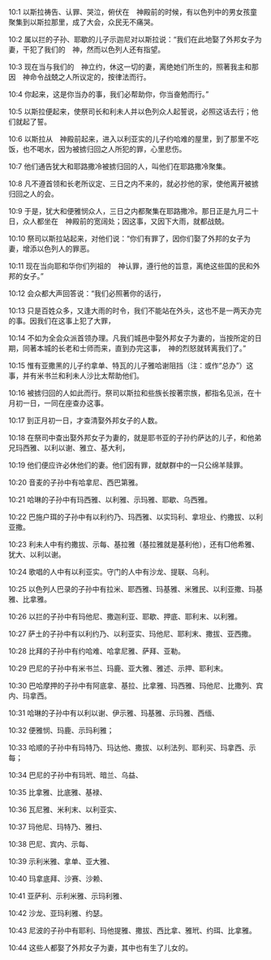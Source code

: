<a id="1"></a>10:1  以斯拉祷告、认罪、哭泣，俯伏在　神殿前的时候，有以色列中的男女孩童聚集到以斯拉那里，成了大会，众民无不痛哭。  

<a id="2"></a>10:2  属以拦的子孙、耶歇的儿子示迦尼对以斯拉说：“我们在此地娶了外邦女子为妻，干犯了我们的　神，然而以色列人还有指望。  

<a id="3"></a>10:3  现在当与我们的　神立约，休这一切的妻，离绝她们所生的，照著我主和那因　神命令战兢之人所议定的，按律法而行。  

<a id="4"></a>10:4  你起来，这是你当办的事，我们必帮助你，你当奋勉而行。”  

<a id="5"></a>10:5  以斯拉便起来，使祭司长和利未人并以色列众人起誓说，必照这话去行；他们就起了誓。  

<a id="6"></a>10:6  以斯拉从　神殿前起来，进入以利亚实的儿子约哈难的屋里，到了那里不吃饭，也不喝水，因为被掳归回之人所犯的罪，心里悲伤。  

<a id="7"></a>10:7  他们通告犹大和耶路撒冷被掳归回的人，叫他们在耶路撒冷聚集。  

<a id="8"></a>10:8  凡不遵首领和长老所议定、三日之内不来的，就必抄他的家，使他离开被掳归回之人的会。  

<a id="9"></a>10:9  于是，犹大和便雅悯众人，三日之内都聚集在耶路撒冷。那日正是九月二十日，众人都坐在　神殿前的宽阔处；因这事，又因下大雨，就都战兢。  

<a id="10"></a>10:10  祭司以斯拉站起来，对他们说：“你们有罪了，因你们娶了外邦的女子为妻，增添以色列人的罪恶。  

<a id="11"></a>10:11  现在当向耶和华你们列祖的　神认罪，遵行他的旨意，离绝这些国的民和外邦的女子。”  

<a id="12"></a>10:12  会众都大声回答说：“我们必照著你的话行，  

<a id="13"></a>10:13  只是百姓众多，又逢大雨的时令，我们不能站在外头，这也不是一两天办完的事。因我们在这事上犯了大罪，  

<a id="14"></a>10:14  不如为全会众派首领办理。凡我们城邑中娶外邦女子为妻的，当按所定的日期，同著本城的长老和士师而来，直到办完这事，　神的烈怒就转离我们了。”  

<a id="15"></a>10:15  惟有亚撒黑的儿子约拿单、特瓦的儿子雅哈谢阻挡（注：或作“总办”）这事，并有米书兰和利未人沙比太帮助他们。  

<a id="16"></a>10:16  被掳归回的人如此而行。祭司以斯拉和些族长按著宗族，都指名见派，在十月初一日，一同在座查办这事。  

<a id="17"></a>10:17  到正月初一日，才查清娶外邦女子的人数。  

<a id="18"></a>10:18  在祭司中查出娶外邦女子为妻的，就是耶书亚的子孙约萨达的儿子，和他弟兄玛西雅、以利以谢、雅立、基大利，  

<a id="19"></a>10:19  他们便应许必休他们的妻。他们因有罪，就献群中的一只公绵羊赎罪。  

<a id="20"></a>10:20  音麦的子孙中有哈拿尼、西巴第雅。  

<a id="21"></a>10:21  哈琳的子孙中有玛西雅、以利雅、示玛雅、耶歇、乌西雅。  

<a id="22"></a>10:22  巴施户珥的子孙中有以利约乃、玛西雅、以实玛利、拿坦业、约撒拔、以利亚撒。  

<a id="23"></a>10:23  利未人中有约撒拔、示每、基拉雅（基拉雅就是基利他），还有□他希雅、犹大、以利以谢。  

<a id="24"></a>10:24  歌唱的人中有以利亚实。守门的人中有沙龙、提联、乌利。  

<a id="25"></a>10:25  以色列人巴录的子孙中有拉米、耶西雅、玛基雅、米雅民、以利亚撒、玛基雅、比拿雅。  

<a id="26"></a>10:26  以拦的子孙中有玛他尼、撒迦利亚、耶歇、押底、耶利末、以利雅。  

<a id="27"></a>10:27  萨土的子孙中有以利约乃、以利亚实、玛他尼、耶利末、撒拔、亚西撒。  

<a id="28"></a>10:28  比拜的子孙中有约哈难、哈拿尼雅、萨拜、亚勒。  

<a id="29"></a>10:29  巴尼的子孙中有米书兰、玛鹿、亚大雅、雅述、示押、耶利末。  

<a id="30"></a>10:30  巴哈摩押的子孙中有阿底拿、基拉、比拿雅、玛西雅、玛他尼、比撒列、宾内、玛拿西。  

<a id="31"></a>10:31  哈琳的子孙中有以利以谢、伊示雅、玛基雅、示玛雅、西缅、  

<a id="32"></a>10:32  便雅悯、玛鹿、示玛利雅；  

<a id="33"></a>10:33  哈顺的子孙中有玛特乃、玛达他、撒拔、以利法列、耶利买、玛拿西、示每；  

<a id="34"></a>10:34  巴尼的子孙中有玛玳、暗兰、乌益、  

<a id="35"></a>10:35  比拿雅、比底雅、基禄、  

<a id="36"></a>10:36  瓦尼雅、米利末、以利亚实、  

<a id="37"></a>10:37  玛他尼、玛特乃、雅扫、  

<a id="38"></a>10:38  巴尼、宾内、示每、  

<a id="39"></a>10:39  示利米雅、拿单、亚大雅、  

<a id="40"></a>10:40  玛拿底拜、沙赛、沙赖、  

<a id="41"></a>10:41  亚萨利、示利米雅、示玛利雅、  

<a id="42"></a>10:42  沙龙、亚玛利雅、约瑟。  

<a id="43"></a>10:43  尼波的子孙中有耶利、玛他提雅、撒拔、西比拿、雅玳、约珥、比拿雅。  

<a id="44"></a>10:44  这些人都娶了外邦女子为妻，其中也有生了儿女的。  
